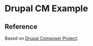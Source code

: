 # Drupal CM Example

## Reference

Based on [Drupal Composer Project](https://github.com/drupal-composer/drupal-project).


